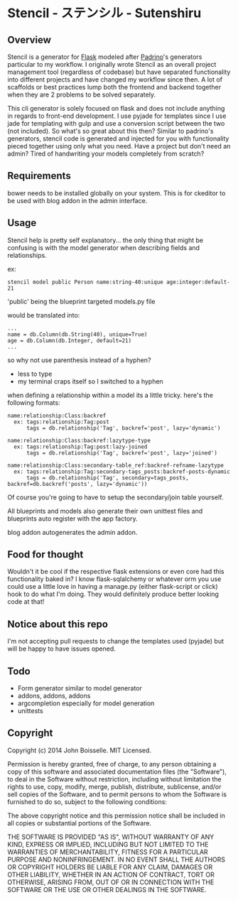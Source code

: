 # Stencil - ステンシル - Sutenshiru

## Overview
Stencil is a generator for [Flask](http://flask.pocoo.org) modeled after 
[Padrino](http://padrinorb.com)'s generators particular to my workflow. I 
originally wrote Stencil as an overall project management tool (regardless of 
codebase) but have separated functionality into different projects and have
changed my workflow since then. A lot of scaffolds or best practices lump both
the frontend and backend together when they are 2 problems to be solved
separately.

This cli generator is solely focused on flask and does not include anything in
regards to front-end development. I use pyjade for templates since I use jade 
for templating with gulp and use a conversion script between the two (not
included). So what's so great about this then? Similar to padrino's generators,
stencil code is generated and injected for you with functionality pieced
together using only what you need. Have a project but don't need an admin?
Tired of handwriting your models completely from scratch?

## Requirements
bower needs to be installed globally on your system. This is for ckeditor to be
used with blog addon in the admin interface.

## Usage
Stencil help is pretty self explanatory... the only thing that might be confusing
is with the model generator when describing fields and relationships.

ex:
```
stencil model public Person name:string-40:unique age:integer:default-21
```
'public' being the blueprint targeted models.py file

would be translated into:
```
...
name = db.Column(db.String(40), unique=True)
age = db.Column(db.Integer, default=21)
...
```
so why not use parenthesis instead of a hyphen?

- less to type
- my terminal craps itself so I switched to a hyphen

when defining a relationship within a model its a little tricky. here's the 
following formats:

```
name:relationship:Class:backref
  ex: tags:relationship:Tag:post
      tags = db.relationship('Tag', backref='post', lazy='dynamic')
```
```
name:relationship:Class:backref:lazytype-type
  ex: tags:relationship:Tag:post:lazy-joined
      tags = db.relationship('Tag', backref='post', lazy='joined')
```
```
name:relationship:Class:secondary-table_ref:backref-refname-lazytype
  ex: tags:relationship:Tag:secondary-tags_posts:backref-posts-dynamic
      tags = db.relationship('Tag', secondary=tags_posts, backref=db.backref('posts', lazy='dynamic'))
```
Of course you're going to have to setup the secondary/join table yourself.

All blueprints and models also generate their own unittest files and blueprints
auto register with the app factory.

blog addon autogenerates the admin addon.

## Food for thought
Wouldn't it be cool if the respective flask extensions or even core had this 
functionality baked in? I know flask-sqlalchemy or whatever orm you use could 
use a little love in having a manage.py (either flask-script or click) hook to
do what I'm doing. They would definitely produce better looking code at that!

## Notice about this repo
I'm not accepting pull requests to change the templates used (pyjade) but will
be happy to have issues opened.

## Todo

- Form generator similar to model generator
- addons, addons, addons
- argcompletion especially for model generation
- unittests

## Copyright
Copyright (c) 2014 John Boisselle. MIT Licensed.

Permission is hereby granted, free of charge, to any person obtaining a copy of
this software and associated documentation files (the "Software"), to deal in 
the Software without restriction, including without limitation the rights to 
use, copy, modify, merge, publish, distribute, sublicense, and/or sell copies 
of the Software, and to permit persons to whom the Software is furnished to do 
so, subject to the following conditions:

The above copyright notice and this permission notice shall be included in all 
copies or substantial portions of the Software.

THE SOFTWARE IS PROVIDED "AS IS", WITHOUT WARRANTY OF ANY KIND, EXPRESS OR 
IMPLIED, INCLUDING BUT NOT LIMITED TO THE WARRANTIES OF MERCHANTABILITY, 
FITNESS FOR A PARTICULAR PURPOSE AND NONINFRINGEMENT. IN NO EVENT SHALL THE 
AUTHORS OR COPYRIGHT HOLDERS BE LIABLE FOR ANY CLAIM, DAMAGES OR OTHER 
LIABILITY, WHETHER IN AN ACTION OF CONTRACT, TORT OR OTHERWISE, ARISING FROM, 
OUT OF OR IN CONNECTION WITH THE SOFTWARE OR THE USE OR OTHER DEALINGS IN THE 
SOFTWARE.
